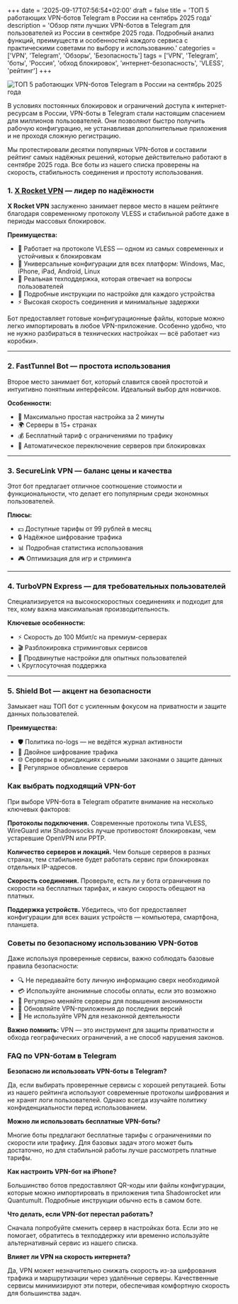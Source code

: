 +++
date = '2025-09-17T07:56:54+02:00'
draft = false
title = 'ТОП 5 работающих VPN-ботов Telegram в России на сентябрь 2025 года'
description = 'Обзор пяти лучших VPN-ботов в Telegram для пользователей из России в сентябре 2025 года. Подробный анализ функций, преимуществ и особенностей каждого сервиса с практическими советами по выбору и использованию.'
categories = ['VPN', 'Telegram', 'Обзоры', 'Безопасность']
tags = ['VPN', 'Telegram', 'боты', 'Россия', 'обход блокировок', 'интернет-безопасность', 'VLESS', 'рейтинг']
+++

![ТОП 5 работающих VPN-ботов Telegram в России на сентябрь 2025 года](https://imagestoring.fra1.cdn.digitaloceanspaces.com/A6D21462-3C5A-4CF8-9614-F0C9DBB9C74D.png)

В условиях постоянных блокировок и ограничений доступа к интернет-ресурсам в России, VPN-боты в Telegram стали настоящим спасением для миллионов пользователей. Они позволяют быстро получить рабочую конфигурацию, не устанавливая дополнительные приложения и не проходя сложную регистрацию.

Мы протестировали десятки популярных VPN-ботов и составили рейтинг самых надёжных решений, которые действительно работают в сентябре 2025 года. Все боты из нашего списка проверены на скорость, стабильность соединения и простоту использования.

### 1. **[X Rocket VPN](https://t.me/X_Rocket_VPN_bot?start=ref-b-9)** — лидер по надёжности

**X Rocket VPN** заслуженно занимает первое место в нашем рейтинге благодаря современному протоколу VLESS и стабильной работе даже в периоды массовых блокировок.

**Преимущества:**
- 🚀 Работает на протоколе VLESS — одном из самых современных и устойчивых к блокировкам
- 📱 Универсальные конфигурации для всех платформ: Windows, Mac, iPhone, iPad, Android, Linux
- 💬 Реальная техподдержка, которая отвечает на вопросы пользователей
- 📖 Подробные инструкции по настройке для каждого устройства
- ⚡ Высокая скорость соединения и минимальные задержки

Бот предоставляет готовые конфигурационные файлы, которые можно легко импортировать в любое VPN-приложение. Особенно удобно, что не нужно разбираться в технических настройках — всё работает «из коробки».

---

### 2. FastTunnel Bot — простота использования

Второе место занимает бот, который славится своей простотой и интуитивно понятным интерфейсом. Идеальный выбор для новичков.

**Особенности:**
- 🎯 Максимально простая настройка за 2 минуты
- 🌍 Серверы в 15+ странах
- 💰 Бесплатный тариф с ограничениями по трафику
- 🔄 Автоматическое переключение серверов при блокировках

---

### 3. SecureLink VPN — баланс цены и качества

Этот бот предлагает отличное соотношение стоимости и функциональности, что делает его популярным среди экономных пользователей.

**Плюсы:**
- 💵 Доступные тарифы от 99 рублей в месяц
- 🔒 Надёжное шифрование трафика
- 📊 Подробная статистика использования
- 🎮 Оптимизация для игр и стриминга

---

### 4. TurboVPN Express — для требовательных пользователей

Специализируется на высокоскоростных соединениях и подходит для тех, кому важна максимальная производительность.

**Ключевые особенности:**
- ⚡ Скорость до 100 Мбит/с на премиум-серверах
- 🎬 Разблокировка стриминговых сервисов
- 🔧 Продвинутые настройки для опытных пользователей
- 📞 Круглосуточная поддержка

---

### 5. Shield Bot — акцент на безопасности

Замыкает наш ТОП бот с усиленным фокусом на приватности и защите данных пользователей.

**Преимущества:**
- 🛡️ Политика no-logs — не ведётся журнал активности
- 🔐 Двойное шифрование трафика
- 🌐 Серверы в юрисдикциях с сильными законами о защите данных
- 🔄 Регулярное обновление серверов

### Как выбрать подходящий VPN-бот

При выборе VPN-бота в Telegram обратите внимание на несколько ключевых факторов:

**Протоколы подключения.** Современные протоколы типа VLESS, WireGuard или Shadowsocks лучше противостоят блокировкам, чем устаревшие OpenVPN или PPTP.


**Количество серверов и локаций.** Чем больше серверов в разных странах, тем стабильнее будет работать сервис при блокировках отдельных IP-адресов.


**Скорость соединения.** Проверьте, есть ли у бота ограничения по скорости на бесплатных тарифах, и какую скорость обещают на платных.


**Поддержка устройств.** Убедитесь, что бот предоставляет конфигурации для всех ваших устройств — компьютера, смартфона, планшета.

### Советы по безопасному использованию VPN-ботов

Даже используя проверенные сервисы, важно соблюдать базовые правила безопасности:

- 🔍 Не передавайте боту личную информацию сверх необходимой
- 💳 Используйте анонимные способы оплаты, если это возможно  
- 🔄 Регулярно меняйте серверы для повышения анонимности
- 📱 Обновляйте VPN-приложения до последних версий
- 🚫 Не используйте VPN для незаконной деятельности

**Важно помнить:** VPN — это инструмент для защиты приватности и обхода географических ограничений, а не способ нарушения законов.

### FAQ по VPN-ботам в Telegram

**Безопасно ли использовать VPN-боты в Telegram?**

Да, если выбирать проверенные сервисы с хорошей репутацией. Боты из нашего рейтинга используют современные протоколы шифрования и не хранят логи пользователей. Однако всегда изучайте политику конфиденциальности перед использованием.

**Можно ли использовать бесплатные VPN-боты?**

Многие боты предлагают бесплатные тарифы с ограничениями по скорости или трафику. Для базовых задач этого может быть достаточно, но для стабильной работы лучше рассмотреть платные тарифы.

**Как настроить VPN-бот на iPhone?**

Большинство ботов предоставляют QR-коды или файлы конфигурации, которые можно импортировать в приложения типа Shadowrocket или Quantumult. Подробные инструкции обычно есть в самом боте.

**Что делать, если VPN-бот перестал работать?**

Сначала попробуйте сменить сервер в настройках бота. Если это не помогает, обратитесь в техподдержку или временно используйте альтернативный сервис из нашего списка.

**Влияет ли VPN на скорость интернета?**

Да, VPN может незначительно снижать скорость из-за шифрования трафика и маршрутизации через удалённые серверы. Качественные сервисы минимизируют эти потери, обеспечивая комфортную скорость для большинства задач.